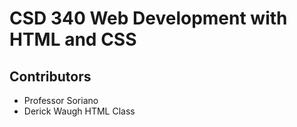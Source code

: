 # CSD 340 Web Development with HTML and CSS
## Contributors
* Professor Soriano
* Derick Waugh
HTML Class
